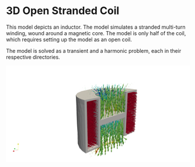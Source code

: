 # 3D Open Stranded Coil

This model depicts an inductor. The model simulates a stranded multi-turn winding, wound around a magnetic core. The model is only half of the coil, which requires setting up the model as an open coil.

The model is solved as a transient and a harmonic problem, each in their respective directories.

![Stranded Open Coil](stranded3D_open.png)